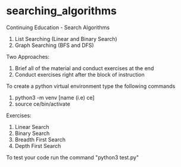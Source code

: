 # searching_algorithms
Continuing Education - Search Algorithms
1. List Searching (Linear and Binary Search)
2. Graph Searching (BFS and DFS)

Two Approaches:
1. Brief all of the material and conduct exercises at the end
2. Conduct exercises right after the block of instruction

To create a python virtual environment type the following commands <br/>
1. python3 -m venv [name (i.e) ce] <br/>
2. source ce/bin/activate

Exercises:
1. Linear Search
2. Binary Search
3. Breadth First Search
4. Depth First Search

To test your code run the command "python3 test.py"
